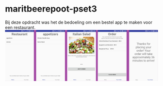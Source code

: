 # maritbeerepoot-pset3
Bij deze opdracht was het de bedoeling om een bestel app te maken voor een restaurant.
![screenshot](/doc/screenshot.png)